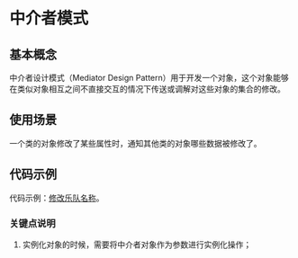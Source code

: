 # 中介者模式

## 基本概念

中介者设计模式（Mediator Design Pattern）用于开发一个对象，这个对象能够在类似对象相互之间不直接交互的情况下传送或调解对这些对象的集合的修改。


## 使用场景

一个类的对象修改了某些属性时，通知其他类的对象哪些数据被修改了。


## 代码示例

代码示例：[修改乐队名称](https://github.com/mumingv/php/tree/master/books/my_php_design_patterns/chapter_12)。

### 关键点说明

1. 实例化对象的时候，需要将中介者对象作为参数进行实例化操作；

